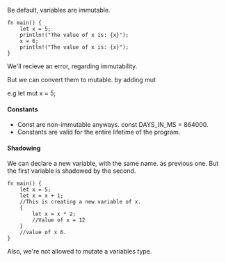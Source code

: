 Be default, variables are immutable.

```
fn main() {
    let x = 5;
    println!("The value of x is: {x}");
    x = 6;
    println!("The value of x is: {x}");
}
```

We'll recieve an error, regarding immutability.

But we can convert them to mutable. 
by adding mut

e.g let mut x = 5;

#### Constants
- Const are non-immutable anyways.
  const DAYS_IN_MS = 864000.
- Constants are valid for the entire lifetime of the program.

#### Shadowing
We can declare a new variable, with the same name. as previous one. 
But the first variable is shadowed by the second.

```
fn main() {
	let x = 5;
	let x = x + 1; 
	//This is creating a new variable of x.
	{
		let x = x * 2;
		//Value of x = 12
	}
	//value of x 6.
}
```

Also, we're not allowed to mutate a variables type.

